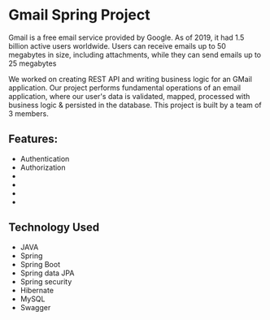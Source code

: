 # Gmail Spring Project
Gmail is a free email service provided by Google. As of 2019, it had 1.5 billion active users worldwide.
Users can receive emails up to 50 megabytes in size, including attachments, while they can send emails up to 25 megabytes

We worked on creating REST API and writing business logic for an GMail application. Our project performs fundamental operations of an email application, where our user's data is validated, mapped, processed with business logic & persisted in the database.
This project is built by a team of 3 members.

## Features:
- Authentication
- Authorization
- 
- 
- 
- 

## Technology Used

- JAVA
- Spring
- Spring Boot
- Spring data JPA
- Spring security
- Hibernate
- MySQL
- Swagger

